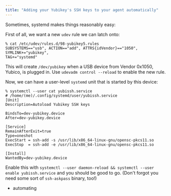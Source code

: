 ```yaml
---
title: "Adding your Yubikey's SSH keys to your agent automatically"
---
```



<p>Sometimes, systemd makes things reasonably easy:</p>

<p>First of all, we want a new <code>udev</code> rule we can latch onto:</p>

<pre><code>% cat /etc/udev/rules.d/98-yubikey5.rules 
SUBSYSTEMS=="usb", ACTION=="add", ATTRS{idVendor}=="1050", SYMLINK+="yubikey", 
TAG+="systemd"
</code></pre>

<p>This will create <code>/dev/yubikey</code> when a USB device from Vendor 0x1050, Yubico, is plugged in. Use <code>udevadm control --reload</code> to enable the new rule.</p>

<p>Now, we can have a user-level <code>systemd</code> unit that is started by this device:</p>

<pre><code>% systemctl --user cat yubissh.service 
# /home/(me)/.config/systemd/user/yubissh.service
[Unit]
Description=Autoload Yubikey SSH keys

BindsTo=dev-yubikey.device
After=dev-yubikey.device

[Service]
RemainAfterExit=true
Type=oneshot
ExecStart = ssh-add -s /usr/lib/x86_64-linux-gnu/opensc-pkcs11.so
ExecStop  = ssh-add -e /usr/lib/x86_64-linux-gnu/opensc-pkcs11.so

[Install]
WantedBy=dev-yubikey.device
</code></pre>

<p>Enable this with <code>systemctl --user daemon-reload &amp;&amp; systemctl --user enable yubissh.service</code> and you should be good to go. (Don't forgot you need some sort of <code>ssh-askpass</code> binary, too!)</p><ul class="filed-as"><li>automating</li></ul>